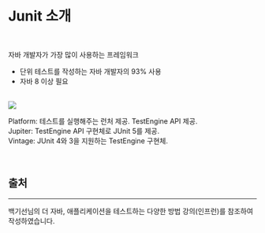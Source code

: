 # Junit 소개

<br>


자바 개발자가 가장 많이 사용하는 프레임워크
- 단위 테스트를 작성하는 자바 개발자의 93% 사용
- 자바 8 이상 필요

<br>

<img src = "https://user-images.githubusercontent.com/62128211/133367081-ede7f0a5-d630-45f0-a936-9dfe13c92ae5.png">

<br>

Platform:  테스트를 실행해주는 런처 제공. TestEngine API 제공.
<br>
Jupiter: TestEngine API 구현체로 JUnit 5를 제공.
<br>
Vintage: JUnit 4와 3을 지원하는 TestEngine 구현체.

<br>


## 출처 
---
백기선님의 더 자바, 애플리케이션을 테스트하는 다양한 방법 강의(인프런)를 참조하여 작성하였습니다.